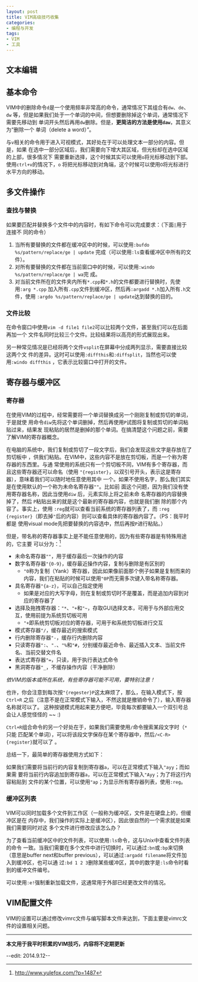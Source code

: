 ```yaml
---
layout: post
title: VIM高级技巧收集
categories:
- 编程与开发
tags:
- VIM
- 工具
---
```


## 文本编辑

## 基本命令

VIM中的删除命令`d`是一个使用频率非常高的命令，通常情况下其组合有`dw`、`de`、`dw`
等，但是如果我们处于一个单词的中间，但想要删除掉这个单词，通常情况下需要先移动到
单词开头然后再用`dw`删除。但是，**更简洁的方法是使用`daw`**，其意义为“删除一个
单词（delete a word）”。

与`v`相关的命令用于进入可视模式，其好处在于可以处理文本一部分的内容。但是，如果
在选中一部分区域后，我们需要向下增大其区域，但光标却在选中区域的上部，很多情况下
需要重新选择，这个时候其实可以使用`o`将光标移动到下部。使用`ctrl+v`的情况下，`o`
将把光标移动到对角端，这个时候可以使用`O`将光标进行水平方向的移动。

## 多文件操作

### 查找与替换

如果要匹配并替换多个文件中的内容时，有如下命令可以完成要求：（下面`|`用于连接不
同的命令）

1. 当所有要替换的文件都在缓冲区中的时候，可以使用`:bufdo %s/pattern/replace/ge | update`
   完成（可以使用`:ls`查看缓冲区中所有的文件）。
2. 对所有要替换的文件都在当前窗口中的时候，可以使用`:windo %s/pattern/replace/ge | wa`完
   成。
3. 对当前文件所在的文件夹内所有`*.cpp`和`*.h`的文件都要进行替换时，先使用`:arg *.cpp`
   加入所有`.cpp`文件到缓冲区，然后再`:argadd *.h`加入所有`.h`文件，使用
   `:argdo %s/pattern/replace/ge | update`达到替换的目的。

### 文件比较

在命令窗口中使用`vim -d file1 file2`可以比较两个文件，甚至我们可以在后面再加一个
文件名同时比较三个文件。比较结果将以高亮的形式展现出来。

另一种常见情况是已经将两个文件`vsplit`在屏幕中分成两列显示，需要直接比较这两个文
件的差异。这时可以使用`:diffthis`和`:diffsplit`，当然也可以使用`:windo diffthis`
，它表示比较窗口中打开的文件。

## 寄存器与缓冲区

### 寄存器

在使用VIM的过程中，经常需要将一个单词替换成另一个刚刚复制或剪切的单词，于是就使
用命令`diw`先将这个单词删掉，然后再使用`P`试图将复制或剪切的单词粘贴过来，结果发
现粘贴的居然是删掉的那个单词。在搞清楚这个问题之前，需要了解VIM的寄存器概念。

在电脑的系统中，我们复制或剪切了一段文字后，我们会发现这些文字是存放在了剪切板中
，供我们粘贴。在VIM中，这些内容不是放在剪切板，而是一个称为寄存器的东西里。与通
常使用的系统只有一个剪切板不同，VIM有多个寄存器，而且这些寄存器还可以命名（使用
`"{register}`，以双引号开头，表示这是寄存器），意味着我们可以随时地任意使用其中
一个。如果不使用名字，那么我们其实是在使用默认的一个称为未命名寄存器`""`。比如前
面这个问题，因为我们没有使用寄存器名称，因此当使用`diw` 后，元素实际上将之前未命
名寄存器的内容替换掉了，然后 `P`粘贴出来的就是这个最新的寄存器内容，也就是我们删
除的那个内容了。事实上，使用 `:reg`就可以查看当前系统的寄存器列表了，而
`:reg {register}`（即去掉`"`后的内容）则可以查看具体的寄存器内容了。（PS：我平时都是
使用visual mode先把要替换的内容选中，然后再按`P`进行粘贴。）

但是，带名称的寄存器事实上是不能任意使用的，因为有些寄存器是有特殊用途的，它主要
可以分为：[^1]

* 未命名寄存器`""`，用于缓存最后一次操作的内容
* 数字名寄存器`"{0-9}`，缓存最近操作内容，复制与删除是有区别的
    - `"0`称为复制（Yank）寄存器，因此如果像前面那个例子如果是复制而来的内容，我们在粘贴的时候可以使用`"0P`而无需多次键入带名称寄存器。
* 具名寄存器`"{a-z}`，可以自己指定使用
    - 如果是对应的大写字母，则在复制或剪切时不是覆盖，而是追加内容到对应的寄存器了
* 选择及拖拽寄存器：`"*`、`"+`和`"~`，存取GUI选择文本，可用于与外部应用交互，使用前提为系统剪切板可用
    - `"+`即系统剪切板对应的寄存器，可用于和系统剪切板进行交互
* 模式寄存器`"/`，缓存最近的搜索模式
* 行内删除寄存器`"-`，缓存行内删除内容
* 只读寄存器`":`、`".`、`"%`和`"#`，分别缓存最近命令、最近插入文本、当前文件名、当前交替文件名
* 表达式寄存器`"=`，只读，用于执行表达式命令
* 黑洞寄存器`"_`，不缓存操作内容（干净删除）

*依VIM的版本或所在系统，有些寄存器可能不可用，要特别注意！*

也许，你会注意到每次按`"{regester}P`这太麻烦了，那么，在输入模式下，按`Ctrl+R`
之后（注意不是在正常模式下输入，不然这就是撤销命令了），输入寄存器名称就可以了。
这种按键模式用起来更方便吧，毕竟每次都要输入一个双引号总会让人感觉怪怪的 ~~ :)

`Ctrl+R`组合命令的另一个好处在于，如果我们需要使用`/`命令搜索某段文字时（`*`只能
匹配某个单词），可以将该段文字保存在某个寄存器中，然后`/<C-R>{register}`就可以了
。 

总结一下，最简单的寄存器使用方式如下：

如果我们需要将当前行的内容复制到寄存器`a`，可以在正常模式下输入`"ayy`；而如果需
要将当前行内容追加到寄存器`a`，可以在正常模式下输入`"Ayy`；为了将这行内容粘贴到
文件的某个位置，可以使用`"ap`；为显示所有寄存器列表，使用`:reg`。

### 缓冲区列表

VIM可以同时加载多个文件到工作区（一般称为缓冲区，文件是在硬盘上的，但缓冲区是在
内存中，我们操作的实际上是缓冲区），因此很自然的一个需求就是如果我们需要同时对这
多个文件进行修改应该怎么办？

为了查看当前缓冲区中的文件列表，可以使用`:ls`命令，这与Unix中查看文件列表的命令
一致。当我们需要在多个文件中进行切换时，可以通过`:bn`或`:bp`来切换（意思是buffer
next和buffer previous），可以通过`:argadd filename`将文件加入到缓冲区，也可以通
过`:bd 1 2 3`删除某些缓冲区，其中的数字是`:ls`命令时看到的缓冲文件编号。

可以使用`:e!`强制重新加载文件，这通常用于外部已经更改文件的情况。

## VIM配置文件

VIM的设置可以通过修改vimrc文件与编写脚本文件来达到，下面主要是vimrc文件的设置相关问题。


* * *

**本文用于我平时积累的VIM技巧，内容将不定期更新**

--edit: 2014.9.12--



[^1]: http://www.yulefox.com/?p=1487


